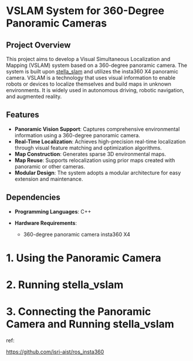 # VSLAM System for 360-Degree Panoramic Cameras

## Project Overview
This project aims to develop a Visual Simultaneous Localization and Mapping (VSLAM) system based on a 360-degree panoramic camera. The system is built upon [stella_slam](https://github.com/stella-cv/stella_vslam) and utilizes the insta360 X4 panoramic camera. VSLAM is a technology that uses visual information to enable robots or devices to localize themselves and build maps in unknown environments. It is widely used in autonomous driving, robotic navigation, and augmented reality.

## Features
- **Panoramic Vision Support**: Captures comprehensive environmental information using a 360-degree panoramic camera.
- **Real-Time Localization**: Achieves high-precision real-time localization through visual feature matching and optimization algorithms.
- **Map Construction**: Generates sparse 3D environmental maps.
- **Map Reuse**: Supports relocalization using prior maps created with panoramic or other cameras.
- **Modular Design**: The system adopts a modular architecture for easy extension and maintenance.

## Dependencies
- **Programming Languages**: C++

- **Hardware Requirements**:
    - 360-degree panoramic camera insta360 X4

# 1. Using the Panoramic Camera

# 2. Running stella_vslam

# 3. Connecting the Panoramic Camera and Running stella_vslam



ref:

https://github.com/isri-aist/ros_insta360
